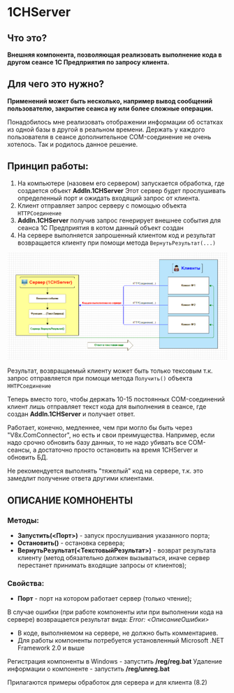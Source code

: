 # 1CHServer

## Что это?
**Внешняя компонента, позволяющая реализовать выполнение кода в другом сеансе 1С Предприятия по запросу клиента.**

## Для чего это нужно?
**Применений может быть несколько, например вывод сообщений пользователю, закрытие сеанса ну или более сложные операции.**

Понадобилось мне реализовать отображении информации об остатках из одной базы в другой в реальном времени.
Держать у каждого пользователя в сеансе дополнительное COM-соединение не очень хотелось. Так и родилось данное решение.

## Принцип работы:
1. На компьютере (назовем его сервером) запускается обработка, где создается объект **AddIn.1CHServer** Этот сервер будет прослушивать определенный порт и ожидать входящий запрос от клиента.
2. Клиент отправляет запрос серверу с помощью объекта ```HTTPСоединение```
3. **AddIn.1CHServer** получив запрос генерирует внешнее события для сеанса 1С Предприятия в котом данный объект создан
4. На сервере выполняется запрошенный клиентом код и результат возвращается клиенту при помощи метода ```ВернутьРезультат(...)```

![Схема работы](https://github.com/salexdv/git_images/blob/master/1chserver_schema.png?raw=true)

Результат, возвращаемый клиенту может быть только тексовым т.к. запрос отправляется при помощи метода ```Получить()``` объекта ```HHTPСоединение```

Теперь вместо того, чтобы держать 10-15 постоянных COM-соединений клиент лишь отправляет текст кода для выполнения в сеансе, где создан **AddIn.1CHServer** и получает ответ.

Работает, конечно, медленнее, чем при могло бы быть через "V8x.ComConnector", но есть и свои преимущества. Например, если надо срочно обновить базу данных, то не надо убивать все COM-сеансы, а достаточно просто остановить на время 1CHServer и обновить БД.

Не рекомендуется выполнять "тяжелый" код на сервере, т.к. это замедлит получение ответа другими клиентами.

## ОПИСАНИЕ КОМНОНЕНТЫ
### Методы:
* **Запустить(<Порт>)** - запуск прослушивания указанного порта;
* **Остановить()** - остановка сервера;
* **ВернутьРезультат(<ТекстовыйРезультат>)** - возврат результата клиенту (метод обязательно должен вызываться, иначе сервер перестанет принимать входящие запросы от клиентов);

### Свойства:
* **Порт** - порт на котором работает сервер (только чтение);

В случае ошибки (при работе компоненты или при выполнении кода на сервере) возвращается результат вида: *Error: <ОписаниеОшибки>*

* В коде, выполняемом на сервере, не должно быть комментариев.
* Для работы компоненты потребуется установленный Microsoft .NET Framework 2.0 и выше

Регистрация компоненты в Windows - запустить **/reg/reg.bat**
Удаление информации о компоненте - запустить **/reg/unreg.bat**

Прилагаются примеры обработок для сервера и для клиента (8.2)